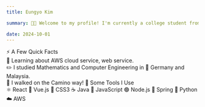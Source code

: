 ```yaml
---
title: Eungyo Kim

summary: 👩‍💻 Welcome to my profile! I'm currently a college student from South Korea, hoping to be a frontend engineer anywhere in the world 🌍. Thanks for visiting and I'd love to connect!

date: 2024-10-01
---
```

⚡️ A Few Quick Facts  
🧐 Learning about AWS cloud service, web service.  
✏️ I studied Mathematics and Computer Engineering in 🥨 Germany and Malaysia.  
🎉 I walked on the Camino way!
🚀 Some Tools I Use  
⚛️ React  🔮 Vue.js  🎨 CSS3  ☕ Java  📜 JavaScript  🟢 Node.js  🌱 Spring  🐍 Python  ☁️ AWS
